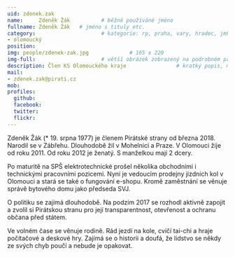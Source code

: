 ```yaml
---
uid: zdenek.zak
name:     Zdeněk Žák          # běžně používáné jméno
fullname: Zdeněk Žák   # jméno s tituly etc.
category:                     # kategorie: rp, praha, vary, hradec, jmk, senat
- olomoucký
position:
img: people/zdenek-zak.jpg             # 165 x 220
img-full:                     # větší obrázek zobrazený na podrobném profilu
description: Člen KS Olomouckého kraje                # kratký popis, max 160 znaků
mail:
- zdenek.zak@pirati.cz
mob:         
profiles:
  github:
  facebook:       
  twitter:        
  flickr:       
---
```

Zdeněk Žák (* 19. srpna 1977) je členem Pirátské strany od března 2018. Narodil se v Zábřehu. Dlouhodobě žil v Mohelnici a Praze. V Olomouci žije od roku 2011. Od roku 2012 je ženatý. S manželkou mají 2 dcery. 

Po maturitě na SPŠ elektrotechnické prošel několika obchodními i technickými pracovními pozicemi. Nyní je vedoucím prodejny jízdních kol v Olomouci a stará se také o fungování e-shopu. Kromě zaměstnání se věnuje správě bytového domu jako předseda SVJ.

O politiku se zajímá dlouhodobě. Na podzim 2017 se rozhodl aktivně zapojit a zvolil si Pirátskou stranu pro její transparentnost, otevřenost a ochranu občana před státem.

Ve volném čase se věnuje rodině. Rád jezdí na kole, cvičí tai-chi a hraje počítačové a deskové hry. Zajímá se o historii a doufá, že lidstvo se někdy ze svých chyb poučí a nebude je opakovat.